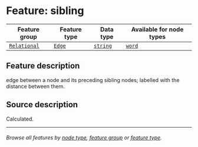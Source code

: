 # Feature: sibling <a name="start"></a>

Feature group | Feature type | Data type | Available for node types
---  | --- | --- | ---
[`Relational`](featuresbygroup.md#relational-features) | [`Edge`](featuresbyfeaturetype.md#edge-features) | [`string`](featuresbydatatype.md#string-datatype)  | [`word`](featuresbynodetype.md#word-nodes)

## Feature description

edge between a node and its preceding sibling nodes;  labelled with the distance between them.

## Source description

Calculated.

---
###### *Browse all features by [node type](featuresbynodetype.md#readme), [feature group](featuresbygroup.md#readme) or [feature type](featuresbyfeaturetype.md#readme).*
